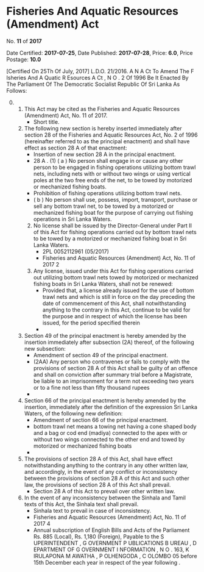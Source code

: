 # Fisheries And Aquatic Resources (Amendment) Act

No. **11** of **2017**

Date Certified: **2017-07-25**, Date Published: **2017-07-28**, Price: **6.0**, Price Postage: **10.0**

[Certified On 25Th Of July, 2017]
L.D.O. 21/2016.
A N  A Ct   To   Amend   The   F Isheries   And  A Quatic  R Esources A Ct , N O . 2  Of  1996
Be It Enacted By The Parliament Of The Democratic Socialist Republic Of Sri Lanka As Follows:

0. 
    1. This Act may be cited as the  Fisheries and Aquatic Resources (Amendment)  Act, No. 11 of 2017.
        - Short title.
    2. The following new section is hereby inserted immediately after section 28 of the Fisheries and Aquatic Resources Act, No. 2 of 1996 (hereinafter referred to as the principal enactment) and shall have effect as section 28 A  of that enactment:
        - Insertion of new section 28 A  in the principal enactment.
        - 28 A . (1) ( a ) No person shall engage in or cause any other person to be engaged in fishing operations utilizing bottom trawl nets, including nets with or without two wings or using vertical poles at the two free ends of the net, to be towed by motorized or mechanized fishing boats.
        - Prohibition of fishing operations utilizing bottom trawl nets.
        - ( b ) No person shall use, possess, import, transport, purchase or sell any bottom trawl net, to be towed by a motorized or mechanized fishing boat for the purpose of carrying out fishing operations in Sri Lanka Waters.
        2. No license shall be issued by the Director-General under Part II of this Act for fishing operations carried out by bottom trawl nets to be towed by a motorized or mechanized fishing boat in Sri Lanka Waters.
            - 2PL 0052112961  (05/2017)
            - Fisheries and Aquatic Resources (Amendment) Act, No. 11 of 2017 2
        3. Any license, issued under this Act for fishing operations carried out utilizing bottom trawl nets  towed  by  motorized  or  mechanized fishing boats in Sri Lanka Waters, shall not be renewed:
            - Provided that, a license already issued for the use of bottom trawl nets and which is still in force on the day preceding the date of commencement of this Act, shall notwithstanding anything to the contrary in this Act, continue to be valid for the purpose and in respect of which the license has been issued, for the period specified therein
            - 
    3. Section 49 of the principal enactment is hereby amended by the insertion immediately after subsection (2A) thereof, of the following new subsection:
        - Amendment of section 49 of the principal enactment.
        - (2AA) Any person who contravenes or fails to comply with the provisions of section 28 A  of this Act shall be guilty of an offence and shall on conviction after summary trial before a Magistrate, be liable to an imprisonment for a term not exceeding two years or to a fine not less than fifty thousand rupees
        - 
    4. Section 66 of the principal enactment is hereby amended by the insertion, immediately after the definition of the expression Sri Lanka Waters, of the following new definition:
        - Amendment of section 66 of the principal enactment.
        - bottom trawl net means a towing net having a cone shaped body and a bag or cod end (madiya) connected to the apex with or without two wings connected to the other end and towed by motorized or mechanized fishing boats
        - 
    5. The provisions of section 28 A  of this Act, shall have effect notwithstanding anything to the contrary in any other written law, and accordingly, in the event of any conflict or inconsistency between the provisions of section 28 A  of this Act and such other law, the provisions of section 28 A  of this Act shall prevail.
        - Section 28 A  of this Act to prevail over other written law.
    6. In the event of any inconsistency between the Sinhala and Tamil texts of this Act, the Sinhala text shall prevail.
        - Sinhala text to prevail in case of inconsistency.
        - Fisheries and Aquatic Resources (Amendment) Act, No. 11 of 2017 4
        - Annual subscription of English Bills and Acts of the Parliament Rs. 885 (Local), Rs. 1,180 (Foreign), Payable to the S UPERINTENDENT , G OVERNMENT  P UBLICATIONS  B UREAU , D EPARTMENT   OF G OVERNMENT  I NFORMATION , N O . 163, K IRULAPONA  M AWATHA , P OLHENGODA , C OLOMBO  05 before 15th December each year in respect of the year following .